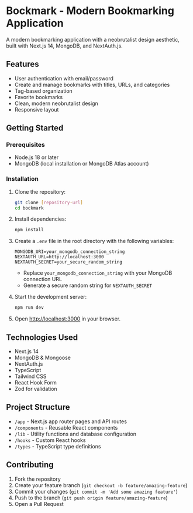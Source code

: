 # Bockmark - Modern Bookmarking Application

A modern bookmarking application with a neobrutalist design aesthetic, built with Next.js 14, MongoDB, and NextAuth.js.

## Features

- User authentication with email/password
- Create and manage bookmarks with titles, URLs, and categories
- Tag-based organization
- Favorite bookmarks
- Clean, modern neobrutalist design
- Responsive layout

## Getting Started

### Prerequisites

- Node.js 18 or later
- MongoDB (local installation or MongoDB Atlas account)

### Installation

1. Clone the repository:
   ```bash
   git clone [repository-url]
   cd bockmark
   ```

2. Install dependencies:
   ```bash
   npm install
   ```

3. Create a `.env` file in the root directory with the following variables:
   ```
   MONGODB_URI=your_mongodb_connection_string
   NEXTAUTH_URL=http://localhost:3000
   NEXTAUTH_SECRET=your_secure_random_string
   ```

   - Replace `your_mongodb_connection_string` with your MongoDB connection URL
   - Generate a secure random string for `NEXTAUTH_SECRET`

4. Start the development server:
   ```bash
   npm run dev
   ```

5. Open [http://localhost:3000](http://localhost:3000) in your browser.

## Technologies Used

- Next.js 14
- MongoDB & Mongoose
- NextAuth.js
- TypeScript
- Tailwind CSS
- React Hook Form
- Zod for validation

## Project Structure

- `/app` - Next.js app router pages and API routes
- `/components` - Reusable React components
- `/lib` - Utility functions and database configuration
- `/hooks` - Custom React hooks
- `/types` - TypeScript type definitions

## Contributing

1. Fork the repository
2. Create your feature branch (`git checkout -b feature/amazing-feature`)
3. Commit your changes (`git commit -m 'Add some amazing feature'`)
4. Push to the branch (`git push origin feature/amazing-feature`)
5. Open a Pull Request
